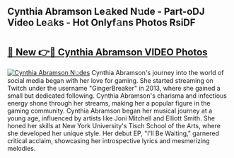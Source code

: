 ## Cynthia Abramson Le𝚊ked N𝚞de - Part-oDJ Video Le𝚊ks - Hot Onlyf𝚊ns Photos RsiDF

# <h2><a href="http://ac51964.deff.icu/?id=Cynthia+Abramson">🔗 New 👉🔴 Cynthia Abramson VIDEO Photos</a></h2>

[![Cynthia Abramson N𝚞des](https://i.imgur.com/rIISA9y.gif)](http://ac51964.deff.icu/?id=Cynthia+Abramson)
Cynthia Abramson's journey into the world of social media began with her love for gaming. She started streaming on Twitch under the username "GingerBreaker" in 2013, where she gained a small but dedicated following. Cynthia Abramson's charisma and infectious energy shone through her streams, making her a popular figure in the gaming community. Cynthia Abramson began her musical journey at a young age, influenced by artists like Joni Mitchell and Elliott Smith. She honed her skills at New York University's Tisch School of the Arts, where she developed her unique style. Her debut EP, "I'll Be Waiting," garnered critical acclaim, showcasing her introspective lyrics and mesmerizing melodies.
